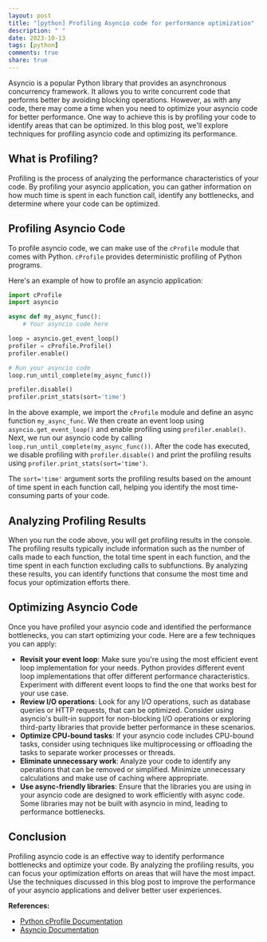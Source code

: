 ```yaml
---
layout: post
title: "[python] Profiling Asyncio code for performance optimization"
description: " "
date: 2023-10-13
tags: [python]
comments: true
share: true
---
```


Asyncio is a popular Python library that provides an asynchronous concurrency framework. It allows you to write concurrent code that performs better by avoiding blocking operations. However, as with any code, there may come a time when you need to optimize your asyncio code for better performance. One way to achieve this is by profiling your code to identify areas that can be optimized. In this blog post, we'll explore techniques for profiling asyncio code and optimizing its performance.

## What is Profiling?

Profiling is the process of analyzing the performance characteristics of your code. By profiling your asyncio application, you can gather information on how much time is spent in each function call, identify any bottlenecks, and determine where your code can be optimized.

## Profiling Asyncio Code

To profile asyncio code, we can make use of the `cProfile` module that comes with Python. `cProfile` provides deterministic profiling of Python programs. 

Here's an example of how to profile an asyncio application:

```python
import cProfile
import asyncio

async def my_async_func():
    # Your asyncio code here

loop = asyncio.get_event_loop()
profiler = cProfile.Profile()
profiler.enable()

# Run your asyncio code
loop.run_until_complete(my_async_func())

profiler.disable()
profiler.print_stats(sort='time')
```

In the above example, we import the `cProfile` module and define an async function `my_async_func`. We then create an event loop using `asyncio.get_event_loop()` and enable profiling using `profiler.enable()`. Next, we run our asyncio code by calling `loop.run_until_complete(my_async_func())`. After the code has executed, we disable profiling with `profiler.disable()` and print the profiling results using `profiler.print_stats(sort='time')`. 

The `sort='time'` argument sorts the profiling results based on the amount of time spent in each function call, helping you identify the most time-consuming parts of your code.

## Analyzing Profiling Results

When you run the code above, you will get profiling results in the console. The profiling results typically include information such as the number of calls made to each function, the total time spent in each function, and the time spent in each function excluding calls to subfunctions. By analyzing these results, you can identify functions that consume the most time and focus your optimization efforts there.

## Optimizing Asyncio Code

Once you have profiled your asyncio code and identified the performance bottlenecks, you can start optimizing your code. Here are a few techniques you can apply:

- **Revisit your event loop**: Make sure you're using the most efficient event loop implementation for your needs. Python provides different event loop implementations that offer different performance characteristics. Experiment with different event loops to find the one that works best for your use case.
- **Review I/O operations**: Look for any I/O operations, such as database queries or HTTP requests, that can be optimized. Consider using asyncio's built-in support for non-blocking I/O operations or exploring third-party libraries that provide better performance in these scenarios.
- **Optimize CPU-bound tasks**: If your asyncio code includes CPU-bound tasks, consider using techniques like multiprocessing or offloading the tasks to separate worker processes or threads.
- **Eliminate unnecessary work**: Analyze your code to identify any operations that can be removed or simplified. Minimize unnecessary calculations and make use of caching where appropriate.
- **Use async-friendly libraries**: Ensure that the libraries you are using in your asyncio code are designed to work efficiently with async code. Some libraries may not be built with asyncio in mind, leading to performance bottlenecks.

## Conclusion

Profiling asyncio code is an effective way to identify performance bottlenecks and optimize your code. By analyzing the profiling results, you can focus your optimization efforts on areas that will have the most impact. Use the techniques discussed in this blog post to improve the performance of your asyncio applications and deliver better user experiences.

**References:**
- [Python cProfile Documentation](https://docs.python.org/3/library/profile.html)
- [Asyncio Documentation](https://docs.python.org/3/library/asyncio.html)